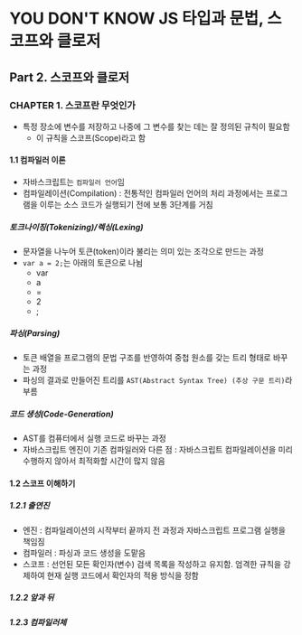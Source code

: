 # YOU DON'T KNOW JS 타입과 문법, 스코프와 클로저

## Part 2. 스코프와 클로저

### CHAPTER 1. 스코프란 무엇인가

- 특정 장소에 변수를 저장하고 나중에 그 변수를 찾는 데는 잘 정의된 규칙이 필요함
  - 이 규칙을 스코프(Scope)라고 함

#### 1.1 컴파일러 이론

- 자바스크립트는 `컴파일러 언어`임
- 컴파일레이션(Compilation) : 전통적인 컴파일러 언어의 처리 과정에서는 프로그램을 이루는 소스 코드가 실행되기 전에 보통 3단계를 거침

##### 토크나이징(Tokenizing)/렉싱(Lexing)

- 문자열을 나누어 토큰(token)이라 불리는 의미 있는 조각으로 만드는 과정
- `var a = 2;`는 아래의 토큰으로 나뉨
  - var
  - a
  - =
  - 2
  - ;

##### 파싱(Parsing)

- 토큰 배열을 프로그램의 문법 구조를 반영하여 중첩 원소를 갖는 트리 형태로 바꾸는 과정
- 파싱의 결과로 만들어진 트리를 `AST(Abstract Syntax Tree) (추상 구문 트리)`라 부름

##### 코드 생성(Code-Generation)

- AST를 컴퓨터에서 실행 코드로 바꾸는 과정
- 자바스크립트 엔진이 기존 컴파일러와 다른 점 : 자바스크립트 컴파일레이션을 미리 수행하지 않아서 최적화할 시간이 많지 않음

#### 1.2 스코프 이해하기

##### 1.2.1 출연진

- 엔진 : 컴파일레이션의 시작부터 끝까지 전 과정과 자바스크립트 프로그램 실행을 책임짐
- 컴파일러 : 파싱과 코드 생성을 도맡음
- 스코프 : 선언된 모든 확인자(변수) 검색 목록을 작성하고 유지함. 엄격한 규칙을 강제하여 현재 실행 코드에서 확인자의 적용 방식을 정함

##### 1.2.2 앞과 뒤

##### 1.2.3 컴파일러체

